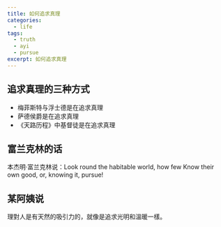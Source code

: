 ```yaml
---
title: 如何追求真理
categories: 
  - life
tags: 
  - truth
  - ayi
  - pursue
excerpt: 如何追求真理
---
```

## 追求真理的三种方式
- 梅菲斯特与浮士德是在追求真理
- 萨德侯爵是在追求真理
- 《天路历程》中基督徒是在追求真理

## 富兰克林的话
本杰明·富兰克林说：Look round the habitable world, how few Know their own good, or, knowing it, pursue!

## 某阿姨说
理對人是有天然的吸引力的，就像是追求光明和溫暖一樣。
